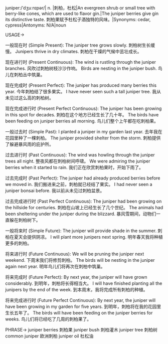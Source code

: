 juniper:/ˈdʒuːnɪpər/| n. |刺柏，杜松|An evergreen shrub or small tree with berry-like cones, which are used to flavor gin.|The juniper berries give gin its distinctive taste. 刺柏果赋予杜松子酒独特的风味。|Synonyms: cedar, cypress|Antonyms: N/A|noun

USAGE->

一般现在时 (Simple Present):
The juniper tree grows slowly. 刺柏树生长缓慢。
Junipers thrive in dry climates. 刺柏在干燥的气候中茁壮成长。

现在进行时 (Present Continuous):
The wind is rustling through the juniper branches. 风吹过刺柏树枝沙沙作响。
Birds are nesting in the juniper bush. 鸟儿在刺柏丛中筑巢。

现在完成时 (Present Perfect):
The juniper has produced many berries this year. 今年刺柏结了很多果实。
I have never seen such a tall juniper tree. 我从未见过这么高的刺柏树。

现在完成进行时 (Present Perfect Continuous):
The juniper has been growing in this spot for decades. 刺柏在这个地方已经生长了几十年。
The birds have been feeding on juniper berries all morning. 鸟儿们整个上午都在吃刺柏果。

一般过去时 (Simple Past):
I planted a juniper in my garden last year. 去年我在花园里种了一棵刺柏。
The juniper provided shelter from the storm. 刺柏提供了躲避暴风雨的庇护所。

过去进行时 (Past Continuous):
The wind was howling through the juniper trees all night. 整夜风都在刺柏树间呼啸。
We were admiring the juniper berries when it started to rain. 我们正在欣赏刺柏果时，开始下雨了。

过去完成时 (Past Perfect):
The juniper had already produced berries before we moved in. 我们搬进来之前，刺柏就已经结了果实。
I had never seen a juniper bonsai before. 我以前从未见过刺柏盆景。

过去完成进行时 (Past Perfect Continuous):
The juniper had been growing on the hillside for centuries. 刺柏在山坡上已经生长了几个世纪。
The animals had been sheltering under the juniper during the blizzard. 暴风雪期间，动物们一直躲在刺柏树下。

一般将来时 (Simple Future):
The juniper will provide shade in the summer. 刺柏在夏天会提供阴凉。
I will plant more junipers next spring. 明年春天我将种植更多的刺柏。

将来进行时 (Future Continuous):
We will be pruning the juniper next weekend. 下周末我们将修剪刺柏。
The birds will be nesting in the juniper again next year. 明年鸟儿们将再次在刺柏中筑巢。

将来完成时 (Future Perfect):
By next year, the juniper will have grown considerably. 到明年，刺柏将长得相当大。
I will have finished planting all the junipers by the end of the week. 到本周末，我将完成所有刺柏的种植。

将来完成进行时 (Future Perfect Continuous):
By next year, the juniper will have been growing in my garden for five years. 到明年，刺柏将在我的花园里生长五年了。
The birds will have been feeding on the juniper berries for weeks. 鸟儿们将已经吃了几周的刺柏果了。


PHRASE->
juniper berries 刺柏果
juniper bush 刺柏灌木
juniper tree 刺柏树
common juniper 欧洲刺柏
juniper oil 杜松油
